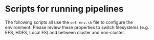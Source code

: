# Scripts for running pipelines

The following scripts all use the `set-env.sh` file to configure the environment.
Please review these properties to switch filesystems (e.g. EFS, HDFS, Local FS) and between cluster and non-cluster.
